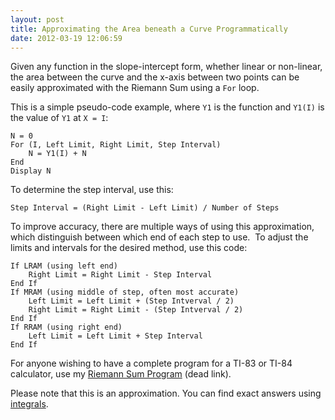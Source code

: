 ```yaml
---
layout: post
title: Approximating the Area beneath a Curve Programmatically
date: 2012-03-19 12:06:59
---
```

Given any function in the slope-intercept form, whether linear or non-linear, the area between the curve and the x-axis between two points can be easily approximated with the Riemann Sum using a `For` loop.

This is a simple pseudo-code example, where `Y1` is the function and `Y1(I)` is the value of `Y1` at `X = I`:

```
N = 0
For (I, Left Limit, Right Limit, Step Interval)
    N = Y1(I) + N
End
Display N
```

To determine the step interval, use this:

```
Step Interval = (Right Limit - Left Limit) / Number of Steps
```

To improve accuracy, there are multiple ways of using this approximation, which distinguish between which end of each step to use.  To adjust the limits and intervals for the desired method, use this code:

```
If LRAM (using left end)
    Right Limit = Right Limit - Step Interval
End If
If MRAM (using middle of step, often most accurate)
    Left Limit = Left Limit + (Step Intverval / 2)
    Right Limit = Right Limit - (Step Intverval / 2)
End If
If RRAM (using right end)
    Left Limit = Left Limit + Step Interval
End If
```

For anyone wishing to have a complete program for a TI-83 or TI-84 calculator, use my [Riemann Sum Program](http://imalan.tk/files/2012/03/riemann.txt) (dead link).

Please note that this is an approximation. You can find exact answers using [integrals](http://en.wikipedia.org/wiki/Integral).

